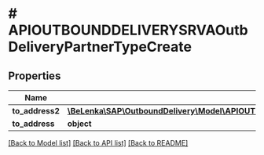 # # APIOUTBOUNDDELIVERYSRVAOutbDeliveryPartnerTypeCreate

## Properties

Name | Type | Description | Notes
------------ | ------------- | ------------- | -------------
**to_address2** | [**\BeLenka\SAP\OutboundDelivery\Model\APIOUTBOUNDDELIVERYSRVAOutbDeliveryAddress2TypeCreate**](APIOUTBOUNDDELIVERYSRVAOutbDeliveryAddress2TypeCreate.md) |  | [optional]
**to_address** | **object** |  | [optional]

[[Back to Model list]](../../README.md#models) [[Back to API list]](../../README.md#endpoints) [[Back to README]](../../README.md)
